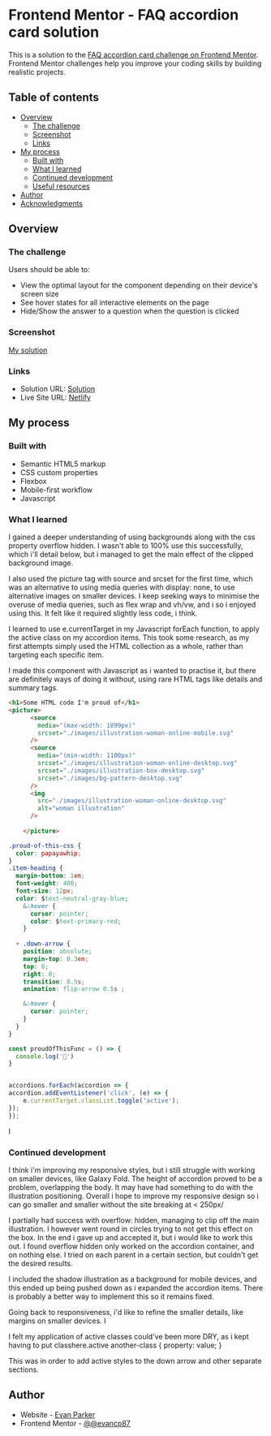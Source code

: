 # Frontend Mentor - FAQ accordion card solution

This is a solution to the [FAQ accordion card challenge on Frontend Mentor](https://www.frontendmentor.io/challenges/faq-accordion-card-XlyjD0Oam). Frontend Mentor challenges help you improve your coding skills by building realistic projects. 

## Table of contents

- [Overview](#overview)
  - [The challenge](#the-challenge)
  - [Screenshot](#screenshot)
  - [Links](#links)
- [My process](#my-process)
  - [Built with](#built-with)
  - [What I learned](#what-i-learned)
  - [Continued development](#continued-development)
  - [Useful resources](#useful-resources)
- [Author](#author)
- [Acknowledgments](#acknowledgments)


## Overview

### The challenge

Users should be able to:

- View the optimal layout for the component depending on their device's screen size
- See hover states for all interactive elements on the page
- Hide/Show the answer to a question when the question is clicked

### Screenshot

[My solution](./images/FAQ-accordion-screenshot.png)

### Links

- Solution URL: [Solution](https://www.frontendmentor.io/solutions/faq-accordion-component-responsive-mobile-first-styled-with-sass-g3YkZhtlo)
- Live Site URL: [Netlify](https://faq-accordion-fewd.netlify.app/)

## My process

### Built with

- Semantic HTML5 markup
- CSS custom properties
- Flexbox
- Mobile-first workflow
- Javascript


### What I learned

I gained a deeper understanding of using backgrounds along with the css property overflow hidden. I wasn't able to 100% use this successfully, which i'll detail below, but i managed to get the main effect of the clipped background image.

I also used the picture tag with source and srcset for the first time, which was an alternative to using media queries with display: none, to use alternative images on smaller devices. I keep seeking ways to minimise the overuse of media queries, such as flex wrap and vh/vw, and i so i enjoyed using this. It felt like it required slightly less code, i think.


I learned to use e.currentTarget in my Javascript forEach function, to apply the active class on my accordion items. This took some research, as my first attempts simply used the HTML collection as a whole, rather than targeting each specific item.

I made this component with Javascript as i wanted to practise it, but there are definitely ways of doing it without, using rare HTML tags like details and summary tags.


```html
<h1>Some HTML code I'm proud of</h1>
<picture>
      <source
        media="(max-width: 1099px)"
        srcset="./images/illustration-woman-online-mobile.svg"
      />
      <source
        media="(min-width: 1100px)"
        srcset="./images/illustration-woman-online-desktop.svg"
        srcset="./images/illustration-box-desktop.svg"
        srcset="./images/bg-pattern-desktop.svg"
      />
      <img
        src="./images/illustration-woman-online-desktop.svg"
        alt="woman illustration"
      />    
       
    </picture>
```
```css
.proud-of-this-css {
  color: papayawhip;
}
.item-heading {
  margin-bottom: 1em;
  font-weight: 400;
  font-size: 12px;
  color: $text-neutral-gray-blue;
    &:hover {
      cursor: pointer;
      color: $text-primary-red;
    }
   
  + .down-arrow {
    position: absolute;
    margin-top: 0.3em;
    top: 0;
    right: 0;
    transition: 0.5s;
    animation: flip-arrow 0.5s ;

    &:hover {
      cursor: pointer;
    }
  }
}


```
```js
const proudOfThisFunc = () => {
  console.log('🎉')
}


accordions.forEach(accordion => {
accordion.addEventListener('click', (e) => {   
    e.currentTarget.classList.toggle('active');
});
});
```

I

### Continued development

I think i'm improving my responsive styles, but i still struggle with working on smaller devices, like Galaxy Fold. The height of accordion proved to be a problem, overlapping the body. It may have had something to do with the illustration positioning. Overall i hope to improve my responsive design so i can go smaller and smaller without the site breaking at < 250px/

I partially had success with overflow: hidden, managing to clip off the main illustration. I however went round in circles trying to not get this effect on the box. In the end i gave up and accepted it, but i would like to work this out. I found overflow hidden only worked on the accordion container, and on nothing else. I tried on each parent in a certain section, but couldn't get the desired results.

I included the shadow illustration as a background for mobile devices, and this ended up being pushed down as i expanded the accordion items. There is probably a better way to implement this so it remains fixed.

Going back to responsiveness, i'd like to refine the smaller details, like margins on smaller devices. I


I felt my application of active classes could've been more DRY, as i kept having to put classhere.active another-class {
  property: value;
}

This was in order to add active styles to the down arrow and other separate sections. 




## Author

- Website - [Evan Parker](https://github.com/evancp87)
- Frontend Mentor - [@@evancp87](https://www.frontendmentor.io/profile/evancp87)

